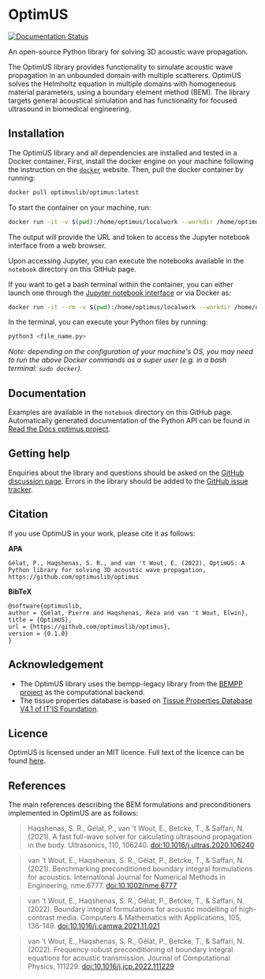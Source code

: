 # OptimUS
[![Documentation Status](https://readthedocs.org/projects/optimuslib/badge/?version=latest)](https://readthedocs.org/projects/optimuslib/)

An open-source Python library for solving 3D acoustic wave propagation.

The OptimUS library provides functionality to simulate acoustic wave propagation in an unbounded domain with multiple scatterers. OptimUS solves the Helmholtz equation in multiple domains with homogeneous material parameters, using a boundary element method (BEM). The library targets general acoustical simulation and has functionality for focused ultrasound in biomedical engineering.

## Installation
The OptimUS library and all dependencies are installed and tested in a Docker container. First, install the docker engine on your machine following the instruction on the [`docker`](https://docs.docker.com/engine/install/) website. Then, pull the docker container by running:

```bash
docker pull optimuslib/optimus:latest
```

To start the container on your machine, run:

```bash
docker run -it -v $(pwd):/home/optimus/localwork --workdir /home/optimus/localwork -p 8888:8888 optimuslib/optimus:latest
```
The output will provide the URL and token to access the Jupyter notebook interface from a web browser.

Upon accessing Jupyter, you can execute the notebooks available in the `notebook` directory on this GitHub page.

If you want to get a bash terminal within the container, you can either launch one through the [Jupyter notebook interface](http://localhost:8888) or via Docker as:

```bash
docker run -it --rm -v $(pwd):/home/optimus/localwork --workdir /home/optimus/localwork optimuslib/optimus:latest 
```
In the terminal, you can execute your Python files by running:

```bash
python3 <file_name.py>
```

*Note: depending on the configuration of your machine's OS, you may need to run the above Docker commands as a super user (e.g. in a bash terminal: `sudo docker`).*

## Documentation
Examples are available in the `notebook` directory on this GitHub page. Automatically generated documentation of the Python API
can be found in [Read the Docs optimus project](https://readthedocs.org/projects/optimuslib/).

## Getting help
Enquiries about the library and questions should be asked on the [GitHub discussion page](https://github.com/optimuslib/optimus/discussions).
Errors in the library should be added to the [GitHub issue tracker](https://github.com/optimuslib/optimus/issues).

## Citation
If you use OptimUS in your work, please cite it as follows:

**APA**
```
Gélat, P., Haqshenas, S. R., and van 't Wout, E. (2022), OptimUS: A Python library for solving 3D acoustic wave propagation, https://github.com/optimuslib/optimus
```

**BibTeX**
```
@software{optimuslib,
author = {Gélat, Pierre and Haqshenas, Reza and van 't Wout, Elwin},
title = {OptimUS},
url = {https://github.com/optimuslib/optimus},
version = {0.1.0}
}
```

## Acknowledgement
- The OptimUS library uses the bempp-legacy library from the [BEMPP project](https://github.com/bempp) as the computational backend. 
- The tissue properties database is based on [Tissue Properties Database V4.1 of IT'IS Foundation](https://itis.swiss/virtual-population/tissue-properties/downloads/database-v4-1/).

## Licence
OptimUS is licensed under an MIT licence. Full text of the licence can be found [here](LICENSE.md).

## References
The main references describing the BEM formulations and preconditioners implemented in OptimUS are as follows:

> Haqshenas, S. R., Gélat, P., van 't Wout, E., Betcke, T., & Saffari, N. (2021). A fast full-wave solver for calculating ultrasound propagation in the body. Ultrasonics, 110, 106240. [doi:10.1016/j.ultras.2020.106240](https://doi.org/10.1016/j.ultras.2020.106240)

> van 't Wout, E., Haqshenas, S. R., Gélat, P., Betcke, T., & Saffari, N. (2021). Benchmarking preconditioned boundary integral formulations for acoustics. International Journal for Numerical Methods in Engineering, nme.6777. [doi:10.1002/nme.6777](https://doi.org/10.1002/nme.6777)

> van 't Wout, E., Haqshenas, S. R., Gélat, P., Betcke, T., & Saffari, N. (2022). Boundary integral formulations for acoustic modelling of high-contrast media. Computers & Mathematics with Applications, 105, 136-149. [doi:10.1016/j.camwa.2021.11.021](https://doi.org/10.1016/j.camwa.2021.11.021)

> van 't Wout, E., Haqshenas, S. R., Gélat, P., Betcke, T., & Saffari, N. (2022). Frequency-robust preconditioning of boundary integral equations for acoustic transmission. Journal of Computational Physics, 111229. [doi:10.1016/j.jcp.2022.111229](https://doi.org/10.1016/j.jcp.2022.111229)
